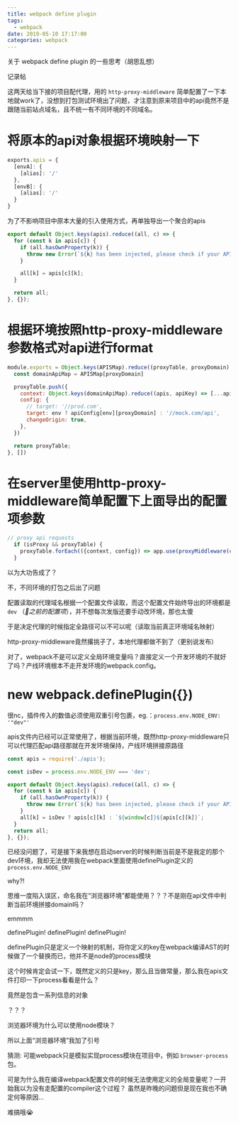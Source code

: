 ```yaml
---
title: webpack define plugin
tags:
  - webpack
date: 2019-05-10 17:17:00
categories: webpack
---
```

关于 webpack define plugin 的一些思考（胡思乱想）

记录帖
<!-- more -->

这两天给当下接的项目配代理，用的 `http-proxy-middleware` 简单配置了一下本地就work了，没想到打包测试环境出了问题，才注意到原来项目中的api竟然不是跟随当前站点域名，且不统一有不同环境的不同域名。

# 将原本的api对象根据环境映射一下

```js
exports.apis = {
  [envA]: {
    [alias]: '/'
  },
  [envB]: {
    [alias]: '/'
  }
}
```

为了不影响项目中原本大量的引入使用方式，再单独导出一个聚合的apis
```js
export default Object.keys(apis).reduce((all, c) => {
  for (const k in apis[c]) {
    if (all.hasOwnProperty(k)) {
      throw new Error(`${k} has been injected, please check if your API key is duplicated.`);
    }

    all[k] = apis[c][k];
  }

  return all;
}, {});
```

# 根据环境按照http-proxy-middleware参数格式对api进行format

```js
module.exports = Object.keys(APISMap).reduce((proxyTable, proxyDomain) => {
  const domainApiMap = APISMap[proxyDomain]

  proxyTable.push({
    context: Object.keys(domainApiMap).reduce((apis, apiKey) => [...apis, domainApiMap[apiKey]], []),
    config: {
      // target: '//prod.com',
      target: env ? apiConfig[env][proxyDomain] : '//mock.com/api',
      changeOrigin: true,  
    },
  })

  return proxyTable;
}, [])

```

# 在server里使用http-proxy-middleware简单配置下上面导出的配置项参数
```js
// proxy api requests
  if (isProxy && proxyTable) {
    proxyTable.forEach(({context, config}) => app.use(proxyMiddleware(context, config)))
  }
```

以为大功告成了？

不，不同环境的打包之后出了问题

配置读取的代理域名根据一个配置文件读取，而这个配置文件始终导出的环境都是`dev` （_之前的配置项_），并不想每次发版还要手动改环境，那也太傻

于是决定代理的时候指定全路径可以不可以呢（读取当前真正环境域名映射）

http-proxy-middleware竟然撂挑子了，本地代理都做不到了（更别说发布）

对了，webpack不是可以定义全局环境变量吗？直接定义一个开发环境的不就好了吗？产线环境根本不走开发环境的webpack.config。

# new webpack.definePlugin({})

很nc，插件传入的数值必须使用双重引号包裹，eg.：`process.env.NODE_ENV: '"dev"'`

apis文件内已经可以正常使用了，根据当前环境，既然http-proxy-middleware只可以代理匹配api路径那就在开发环境保持，产线环境拼接原路径
```js
const apis = require('./apis');

const isDev = process.env.NODE_ENV === 'dev';

export default Object.keys(apis).reduce((all, c) => {
  for (const k in apis[c]) {
    if (all.hasOwnProperty(k)) {
      throw new Error(`${k} has been injected, please check if your API key is duplicated.`);
    }
    all[k] = isDev ? apis[c][k] : `${window[c]}${apis[c][k]}`;
  }
  return all;
}, {});
```

已经没问题了，可是接下来我想在启动server的时候判断当前是不是我定的那个dev环境，我却无法使用我在webpack里面使用definePlugin定义的`process.env.NODE_ENV`

why?!

思维一度陷入误区，命名我在“浏览器环境”都能使用？？？不是刚在api文件中判断当前环境拼接domain吗？

emmmm

definePlugin!
definePlugin!
definePlugin!

definePlugin只是定义一个映射的机制，将你定义的key在webpack编译AST的时候做了一个替换而已，他并不是node的process模块

这个时候肯定会试一下，既然定义的只是key，那么且当做常量，那么我在apis文件打印一下process看看是什么？

竟然是包含一系列信息的对象

？？？

浏览器环境为什么可以使用node模块？

所以上面“浏览器环境”我加了引号

猜测: 可能webpack只是模拟实现process模块在项目中，例如 `browser-process` 包。

可是为什么我在编译webpack配置文件的时候无法使用定义的全局变量呢？一开始我以为没有走配置的compiler这个过程？
虽然是昨晚的问题但是现在我也不确定何等原因...

难搞哦😭
